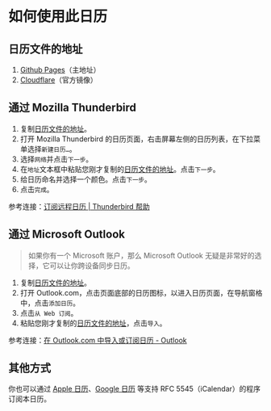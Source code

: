# 如何使用此日历  

## 日历文件的地址  
1. [Github Pages][ghics]（主地址）  
2. [Cloudflare][cfics]（官方镜像）  

## 通过 Mozilla Thunderbird  
1. 复制[日历文件的地址][ics]。  
2. 打开 Mozilla Thunderbird 的日历页面，右击屏幕左侧的日历列表，在下拉菜单选择`新建日历…`。  
3. 选择`网络`并点击`下一步`。  
4. 在`地址`文本框中粘贴您刚才复制的[日历文件的地址][ics]。点击`下一步`。  
5. 给日历命名并选择一个颜色。点击`下一步`。  
6. 点击`完成`。  

参考连接：[订阅远程日历 | Thunderbird 帮助][thunderbirdhelp]  

## 通过 Microsoft Outlook  
> 如果你有一个 Microsoft 账户，那么 Microsoft Outlook 无疑是非常好的选择，它可以让你跨设备同步日历。  
1. 复制[日历文件的地址][ics]。  
2. 打开 Outlook.com，点击页面底部的日历图标，以进入日历页面，在导航窗格中，点击`添加日历`。  
3. 点击`从 Web 订阅`。
4. 粘贴您刚才复制的[日历文件的地址][ics]，点击`导入`。

参考连接：[在 Outlook.com 中导入或订阅日历 - Outlook][outlookhelp]  

## 其他方式
你也可以通过 [Apple 日历][applehelp]、[Google 日历][googlehelp] 等支持 RFC 5545（iCalendar）的程序订阅本日历。  

[ghics]: https://zhoushengdao.github.io/rocket_calendar/rocket_calendar.ics
[cfics]: https://rocket-calendar.pages.dev/rocket_calendar.ics
[ics]: #日历文件的地址
[thunderbirdhelp]: https://support.mozilla.org/zh-CN/kb/%E6%B7%BB%E5%8A%A0%E5%81%87%E6%9C%9F%E6%97%A5%E5%8E%86#w_ding-yue-yuan-cheng-ri-li
[outlookhelp]: https://support.microsoft.com/zh-cn/office/%E5%9C%A8-outlook-com-%E4%B8%AD%E5%AF%BC%E5%85%A5%E6%88%96%E8%AE%A2%E9%98%85%E6%97%A5%E5%8E%86-cff1429c-5af6-41ec-a5b4-74f2c278e98c#:~:text=%E7%84%B6%E5%90%8E%E9%80%89%E6%8B%A9%20%22%E5%AF%BC%E5%85%A5%22%E3%80%82-,%E8%AE%A2%E9%98%85%E6%97%A5%E5%8E%86,-%E6%B3%A8%E6%84%8F%3A%C2%A0%E5%BD%93%E6%82%A8
[applehelp]: https://support.apple.com/zh-cn/HT202361
[googlehelp]: https://support.google.com/calendar/answer/37100
